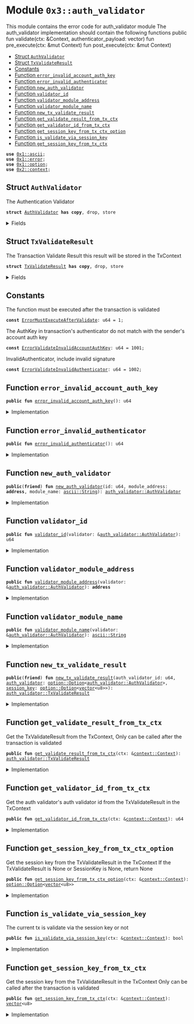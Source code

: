 
<a name="0x3_auth_validator"></a>

# Module `0x3::auth_validator`

This module contains the error code for auth_validator module
The auth_validator implementation should contain the following functions
public fun validate(ctx: &Context, authenticator_payload: vector<u8>)
fun pre_execute(ctx: &mut Context)
fun post_execute(ctx: &mut Context)


-  [Struct `AuthValidator`](#0x3_auth_validator_AuthValidator)
-  [Struct `TxValidateResult`](#0x3_auth_validator_TxValidateResult)
-  [Constants](#@Constants_0)
-  [Function `error_invalid_account_auth_key`](#0x3_auth_validator_error_invalid_account_auth_key)
-  [Function `error_invalid_authenticator`](#0x3_auth_validator_error_invalid_authenticator)
-  [Function `new_auth_validator`](#0x3_auth_validator_new_auth_validator)
-  [Function `validator_id`](#0x3_auth_validator_validator_id)
-  [Function `validator_module_address`](#0x3_auth_validator_validator_module_address)
-  [Function `validator_module_name`](#0x3_auth_validator_validator_module_name)
-  [Function `new_tx_validate_result`](#0x3_auth_validator_new_tx_validate_result)
-  [Function `get_validate_result_from_tx_ctx`](#0x3_auth_validator_get_validate_result_from_tx_ctx)
-  [Function `get_validator_id_from_tx_ctx`](#0x3_auth_validator_get_validator_id_from_tx_ctx)
-  [Function `get_session_key_from_tx_ctx_option`](#0x3_auth_validator_get_session_key_from_tx_ctx_option)
-  [Function `is_validate_via_session_key`](#0x3_auth_validator_is_validate_via_session_key)
-  [Function `get_session_key_from_tx_ctx`](#0x3_auth_validator_get_session_key_from_tx_ctx)


<pre><code><b>use</b> <a href="">0x1::ascii</a>;
<b>use</b> <a href="">0x1::error</a>;
<b>use</b> <a href="">0x1::option</a>;
<b>use</b> <a href="">0x2::context</a>;
</code></pre>



<a name="0x3_auth_validator_AuthValidator"></a>

## Struct `AuthValidator`

The Authentication Validator


<pre><code><b>struct</b> <a href="auth_validator.md#0x3_auth_validator_AuthValidator">AuthValidator</a> <b>has</b> <b>copy</b>, drop, store
</code></pre>



<details>
<summary>Fields</summary>


<dl>
<dt>
<code>id: u64</code>
</dt>
<dd>

</dd>
<dt>
<code>module_address: <b>address</b></code>
</dt>
<dd>

</dd>
<dt>
<code>module_name: <a href="_String">ascii::String</a></code>
</dt>
<dd>

</dd>
</dl>


</details>

<a name="0x3_auth_validator_TxValidateResult"></a>

## Struct `TxValidateResult`

The Transaction Validate Result
this result will be stored in the TxContext


<pre><code><b>struct</b> <a href="auth_validator.md#0x3_auth_validator_TxValidateResult">TxValidateResult</a> <b>has</b> <b>copy</b>, drop, store
</code></pre>



<details>
<summary>Fields</summary>


<dl>
<dt>
<code>auth_validator_id: u64</code>
</dt>
<dd>
 The auth validator's auth validator id that validate the transaction
</dd>
<dt>
<code><a href="auth_validator.md#0x3_auth_validator">auth_validator</a>: <a href="_Option">option::Option</a>&lt;<a href="auth_validator.md#0x3_auth_validator_AuthValidator">auth_validator::AuthValidator</a>&gt;</code>
</dt>
<dd>

</dd>
<dt>
<code><a href="session_key.md#0x3_session_key">session_key</a>: <a href="_Option">option::Option</a>&lt;<a href="">vector</a>&lt;u8&gt;&gt;</code>
</dt>
<dd>

</dd>
</dl>


</details>

<a name="@Constants_0"></a>

## Constants


<a name="0x3_auth_validator_ErrorMustExecuteAfterValidate"></a>

The function must be executed after the transaction is validated


<pre><code><b>const</b> <a href="auth_validator.md#0x3_auth_validator_ErrorMustExecuteAfterValidate">ErrorMustExecuteAfterValidate</a>: u64 = 1;
</code></pre>



<a name="0x3_auth_validator_ErrorValidateInvalidAccountAuthKey"></a>

The AuthKey in transaction's authenticator do not match with the sender's account auth key


<pre><code><b>const</b> <a href="auth_validator.md#0x3_auth_validator_ErrorValidateInvalidAccountAuthKey">ErrorValidateInvalidAccountAuthKey</a>: u64 = 1001;
</code></pre>



<a name="0x3_auth_validator_ErrorValidateInvalidAuthenticator"></a>

InvalidAuthenticator, include invalid signature


<pre><code><b>const</b> <a href="auth_validator.md#0x3_auth_validator_ErrorValidateInvalidAuthenticator">ErrorValidateInvalidAuthenticator</a>: u64 = 1002;
</code></pre>



<a name="0x3_auth_validator_error_invalid_account_auth_key"></a>

## Function `error_invalid_account_auth_key`



<pre><code><b>public</b> <b>fun</b> <a href="auth_validator.md#0x3_auth_validator_error_invalid_account_auth_key">error_invalid_account_auth_key</a>(): u64
</code></pre>



<details>
<summary>Implementation</summary>


<pre><code><b>public</b> <b>fun</b> <a href="auth_validator.md#0x3_auth_validator_error_invalid_account_auth_key">error_invalid_account_auth_key</a>(): u64 {
    <a href="_invalid_argument">error::invalid_argument</a>(<a href="auth_validator.md#0x3_auth_validator_ErrorValidateInvalidAccountAuthKey">ErrorValidateInvalidAccountAuthKey</a>)
}
</code></pre>



</details>

<a name="0x3_auth_validator_error_invalid_authenticator"></a>

## Function `error_invalid_authenticator`



<pre><code><b>public</b> <b>fun</b> <a href="auth_validator.md#0x3_auth_validator_error_invalid_authenticator">error_invalid_authenticator</a>(): u64
</code></pre>



<details>
<summary>Implementation</summary>


<pre><code><b>public</b> <b>fun</b> <a href="auth_validator.md#0x3_auth_validator_error_invalid_authenticator">error_invalid_authenticator</a>(): u64 {
    <a href="_invalid_argument">error::invalid_argument</a>(<a href="auth_validator.md#0x3_auth_validator_ErrorValidateInvalidAuthenticator">ErrorValidateInvalidAuthenticator</a>)
}
</code></pre>



</details>

<a name="0x3_auth_validator_new_auth_validator"></a>

## Function `new_auth_validator`



<pre><code><b>public</b>(<b>friend</b>) <b>fun</b> <a href="auth_validator.md#0x3_auth_validator_new_auth_validator">new_auth_validator</a>(id: u64, module_address: <b>address</b>, module_name: <a href="_String">ascii::String</a>): <a href="auth_validator.md#0x3_auth_validator_AuthValidator">auth_validator::AuthValidator</a>
</code></pre>



<details>
<summary>Implementation</summary>


<pre><code><b>public</b>(<b>friend</b>) <b>fun</b> <a href="auth_validator.md#0x3_auth_validator_new_auth_validator">new_auth_validator</a>(
    id: u64,
    module_address: <b>address</b>,
    module_name: std::ascii::String
): <a href="auth_validator.md#0x3_auth_validator_AuthValidator">AuthValidator</a> {
    <a href="auth_validator.md#0x3_auth_validator_AuthValidator">AuthValidator</a> {
        id: id,
        module_address: module_address,
        module_name: module_name,
    }
}
</code></pre>



</details>

<a name="0x3_auth_validator_validator_id"></a>

## Function `validator_id`



<pre><code><b>public</b> <b>fun</b> <a href="auth_validator.md#0x3_auth_validator_validator_id">validator_id</a>(validator: &<a href="auth_validator.md#0x3_auth_validator_AuthValidator">auth_validator::AuthValidator</a>): u64
</code></pre>



<details>
<summary>Implementation</summary>


<pre><code><b>public</b> <b>fun</b> <a href="auth_validator.md#0x3_auth_validator_validator_id">validator_id</a>(validator: &<a href="auth_validator.md#0x3_auth_validator_AuthValidator">AuthValidator</a>): u64 {
    validator.id
}
</code></pre>



</details>

<a name="0x3_auth_validator_validator_module_address"></a>

## Function `validator_module_address`



<pre><code><b>public</b> <b>fun</b> <a href="auth_validator.md#0x3_auth_validator_validator_module_address">validator_module_address</a>(validator: &<a href="auth_validator.md#0x3_auth_validator_AuthValidator">auth_validator::AuthValidator</a>): <b>address</b>
</code></pre>



<details>
<summary>Implementation</summary>


<pre><code><b>public</b> <b>fun</b> <a href="auth_validator.md#0x3_auth_validator_validator_module_address">validator_module_address</a>(validator: &<a href="auth_validator.md#0x3_auth_validator_AuthValidator">AuthValidator</a>): <b>address</b> {
    validator.module_address
}
</code></pre>



</details>

<a name="0x3_auth_validator_validator_module_name"></a>

## Function `validator_module_name`



<pre><code><b>public</b> <b>fun</b> <a href="auth_validator.md#0x3_auth_validator_validator_module_name">validator_module_name</a>(validator: &<a href="auth_validator.md#0x3_auth_validator_AuthValidator">auth_validator::AuthValidator</a>): <a href="_String">ascii::String</a>
</code></pre>



<details>
<summary>Implementation</summary>


<pre><code><b>public</b> <b>fun</b> <a href="auth_validator.md#0x3_auth_validator_validator_module_name">validator_module_name</a>(validator: &<a href="auth_validator.md#0x3_auth_validator_AuthValidator">AuthValidator</a>): std::ascii::String {
    validator.module_name
}
</code></pre>



</details>

<a name="0x3_auth_validator_new_tx_validate_result"></a>

## Function `new_tx_validate_result`



<pre><code><b>public</b>(<b>friend</b>) <b>fun</b> <a href="auth_validator.md#0x3_auth_validator_new_tx_validate_result">new_tx_validate_result</a>(auth_validator_id: u64, <a href="auth_validator.md#0x3_auth_validator">auth_validator</a>: <a href="_Option">option::Option</a>&lt;<a href="auth_validator.md#0x3_auth_validator_AuthValidator">auth_validator::AuthValidator</a>&gt;, <a href="session_key.md#0x3_session_key">session_key</a>: <a href="_Option">option::Option</a>&lt;<a href="">vector</a>&lt;u8&gt;&gt;): <a href="auth_validator.md#0x3_auth_validator_TxValidateResult">auth_validator::TxValidateResult</a>
</code></pre>



<details>
<summary>Implementation</summary>


<pre><code><b>public</b>(<b>friend</b>) <b>fun</b> <a href="auth_validator.md#0x3_auth_validator_new_tx_validate_result">new_tx_validate_result</a>(
    auth_validator_id: u64,
    <a href="auth_validator.md#0x3_auth_validator">auth_validator</a>: Option&lt;<a href="auth_validator.md#0x3_auth_validator_AuthValidator">AuthValidator</a>&gt;,
    <a href="session_key.md#0x3_session_key">session_key</a>: Option&lt;<a href="">vector</a>&lt;u8&gt;&gt;
): <a href="auth_validator.md#0x3_auth_validator_TxValidateResult">TxValidateResult</a> {
    <a href="auth_validator.md#0x3_auth_validator_TxValidateResult">TxValidateResult</a> {
        auth_validator_id: auth_validator_id,
        <a href="auth_validator.md#0x3_auth_validator">auth_validator</a>: <a href="auth_validator.md#0x3_auth_validator">auth_validator</a>,
        <a href="session_key.md#0x3_session_key">session_key</a>: <a href="session_key.md#0x3_session_key">session_key</a>,
    }
}
</code></pre>



</details>

<a name="0x3_auth_validator_get_validate_result_from_tx_ctx"></a>

## Function `get_validate_result_from_tx_ctx`

Get the TxValidateResult from the TxContext, Only can be called after the transaction is validated


<pre><code><b>public</b> <b>fun</b> <a href="auth_validator.md#0x3_auth_validator_get_validate_result_from_tx_ctx">get_validate_result_from_tx_ctx</a>(ctx: &<a href="_Context">context::Context</a>): <a href="auth_validator.md#0x3_auth_validator_TxValidateResult">auth_validator::TxValidateResult</a>
</code></pre>



<details>
<summary>Implementation</summary>


<pre><code><b>public</b> <b>fun</b> <a href="auth_validator.md#0x3_auth_validator_get_validate_result_from_tx_ctx">get_validate_result_from_tx_ctx</a>(ctx: &Context): <a href="auth_validator.md#0x3_auth_validator_TxValidateResult">TxValidateResult</a> {
    <b>let</b> validate_result_opt = <a href="_get">context::get</a>&lt;<a href="auth_validator.md#0x3_auth_validator_TxValidateResult">TxValidateResult</a>&gt;(ctx);
    <b>assert</b>!(<a href="_is_some">option::is_some</a>(&validate_result_opt), <a href="_invalid_state">error::invalid_state</a>(<a href="auth_validator.md#0x3_auth_validator_ErrorMustExecuteAfterValidate">ErrorMustExecuteAfterValidate</a>));
    <a href="_extract">option::extract</a>(&<b>mut</b> validate_result_opt)
}
</code></pre>



</details>

<a name="0x3_auth_validator_get_validator_id_from_tx_ctx"></a>

## Function `get_validator_id_from_tx_ctx`

Get the auth validator's auth validator id from the TxValidateResult in the TxContext


<pre><code><b>public</b> <b>fun</b> <a href="auth_validator.md#0x3_auth_validator_get_validator_id_from_tx_ctx">get_validator_id_from_tx_ctx</a>(ctx: &<a href="_Context">context::Context</a>): u64
</code></pre>



<details>
<summary>Implementation</summary>


<pre><code><b>public</b> <b>fun</b> <a href="auth_validator.md#0x3_auth_validator_get_validator_id_from_tx_ctx">get_validator_id_from_tx_ctx</a>(ctx: &Context): u64 {
    <b>let</b> validate_result = <a href="auth_validator.md#0x3_auth_validator_get_validate_result_from_tx_ctx">get_validate_result_from_tx_ctx</a>(ctx);
    validate_result.auth_validator_id
}
</code></pre>



</details>

<a name="0x3_auth_validator_get_session_key_from_tx_ctx_option"></a>

## Function `get_session_key_from_tx_ctx_option`

Get the session key from the TxValidateResult in the TxContext
If the TxValidateResult is None or SessionKey is None, return None


<pre><code><b>public</b> <b>fun</b> <a href="auth_validator.md#0x3_auth_validator_get_session_key_from_tx_ctx_option">get_session_key_from_tx_ctx_option</a>(ctx: &<a href="_Context">context::Context</a>): <a href="_Option">option::Option</a>&lt;<a href="">vector</a>&lt;u8&gt;&gt;
</code></pre>



<details>
<summary>Implementation</summary>


<pre><code><b>public</b> <b>fun</b> <a href="auth_validator.md#0x3_auth_validator_get_session_key_from_tx_ctx_option">get_session_key_from_tx_ctx_option</a>(ctx: &Context): Option&lt;<a href="">vector</a>&lt;u8&gt;&gt; {
    <b>let</b> validate_result_opt = <a href="_get">context::get</a>&lt;<a href="auth_validator.md#0x3_auth_validator_TxValidateResult">TxValidateResult</a>&gt;(ctx);
    <b>if</b> (<a href="_is_some">option::is_some</a>(&validate_result_opt)) {
        <b>let</b> validate_result = <a href="_extract">option::extract</a>(&<b>mut</b> validate_result_opt);
        validate_result.<a href="session_key.md#0x3_session_key">session_key</a>
    }<b>else</b> {
        <a href="_none">option::none</a>&lt;<a href="">vector</a>&lt;u8&gt;&gt;()
    }
}
</code></pre>



</details>

<a name="0x3_auth_validator_is_validate_via_session_key"></a>

## Function `is_validate_via_session_key`

The current tx is validate via the session key or not


<pre><code><b>public</b> <b>fun</b> <a href="auth_validator.md#0x3_auth_validator_is_validate_via_session_key">is_validate_via_session_key</a>(ctx: &<a href="_Context">context::Context</a>): bool
</code></pre>



<details>
<summary>Implementation</summary>


<pre><code><b>public</b> <b>fun</b> <a href="auth_validator.md#0x3_auth_validator_is_validate_via_session_key">is_validate_via_session_key</a>(ctx: &Context): bool {
    <a href="_is_some">option::is_some</a>(&<a href="auth_validator.md#0x3_auth_validator_get_session_key_from_tx_ctx_option">get_session_key_from_tx_ctx_option</a>(ctx))
}
</code></pre>



</details>

<a name="0x3_auth_validator_get_session_key_from_tx_ctx"></a>

## Function `get_session_key_from_tx_ctx`

Get the session key from the TxValidateResult in the TxContext
Only can be called after the transaction is validated


<pre><code><b>public</b> <b>fun</b> <a href="auth_validator.md#0x3_auth_validator_get_session_key_from_tx_ctx">get_session_key_from_tx_ctx</a>(ctx: &<a href="_Context">context::Context</a>): <a href="">vector</a>&lt;u8&gt;
</code></pre>



<details>
<summary>Implementation</summary>


<pre><code><b>public</b> <b>fun</b> <a href="auth_validator.md#0x3_auth_validator_get_session_key_from_tx_ctx">get_session_key_from_tx_ctx</a>(ctx: &Context): <a href="">vector</a>&lt;u8&gt; {
    <b>assert</b>!(<a href="auth_validator.md#0x3_auth_validator_is_validate_via_session_key">is_validate_via_session_key</a>(ctx), <a href="_invalid_state">error::invalid_state</a>(<a href="auth_validator.md#0x3_auth_validator_ErrorMustExecuteAfterValidate">ErrorMustExecuteAfterValidate</a>));
    <a href="_extract">option::extract</a>(&<b>mut</b> <a href="auth_validator.md#0x3_auth_validator_get_session_key_from_tx_ctx_option">get_session_key_from_tx_ctx_option</a>(ctx))
}
</code></pre>



</details>
